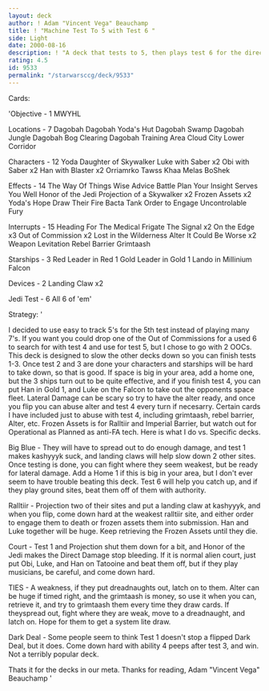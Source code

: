 ```yaml
---
layout: deck
author: ! Adam "Vincent Vega" Beauchamp
title: ! "Machine Test To 5 with Test 6 "
side: Light
date: 2000-08-16
description: ! "A deck that tests to 5, then plays test 6 for the direct damage aspect."
rating: 4.5
id: 9533
permalink: "/starwarsccg/deck/9533"
---
```

Cards: 

'Objective - 1
MWYHL

Locations - 7
Dagobah
Dagobah Yoda's Hut
Dagobah Swamp
Dagobah Jungle
Dagobah Bog Clearing
Dagobah Training Area
Cloud City Lower Corridor

Characters - 12
Yoda
Daughter of Skywalker
Luke with Saber x2
Obi with Saber x2
Han with Blaster x2
Orriamrko
Tawss Khaa
Melas
BoShek

Effects - 14
The Way Of Things
Wise Advice
Battle Plan
Your Insight Serves You Well
Honor of the Jedi
Projection of a Skywalker x2
Frozen Assets x2
Yoda's Hope
Draw Their Fire
Bacta Tank
Order to Engage
Uncontrolable Fury

Interrupts - 15
Heading For The Medical Frigate
The Signal x2
On the Edge x3
Out of Commission x2
Lost in the Wilderness
Alter
It Could Be Worse x2
Weapon Levitation
Rebel Barrier
Grimtaash

Starships - 3
Red Leader in Red 1
Gold Leader in Gold 1
Lando in Millinium Falcon

Devices - 2
Landing Claw x2

Jedi Test - 6
All 6 of 'em'

Strategy: '

I decided to use easy to track 5's for the 5th test instead of playing many 7's. If you want you could drop one of the Out of Commissions for a used 6 to search for with test 4 and use for test 5, but I chose to go with 2 OOCs. This deck is designed to slow the other decks down so you can finish tests 1-3. Once test 2 and 3 are done your characters and starships will be hard to take down, so that is good. If space is big in your area, add a home one, but the 3 ships turn out to be quite effective, and if you finish test 4, you can put Han in Gold 1, and Luke on the Falcon to take out the opponents space fleet. Lateral Damage can be scary so try to have the alter ready, and once you flip you can abuse alter and test 4 every turn if necesarry. Certain cards I have included just to abuse with test 4, including grimtaash, rebel barrier, Alter, etc. Frozen Assets is for Ralltiir and Imperial Barrier, but watch out for Operational as Planned as anti-FA tech. Here is what I do vs. Specific decks.

Big Blue - They will have to spread out to do enough damage, and test 1 makes kashyyyk suck, and landing claws will help slow down 2 other sites. Once testing is done, you can fight where they seem weakest, but be ready for lateral damage. Add a Home 1 if this is big in your area, but I don't ever seem to have trouble beating this deck. Test 6 will help you catch up, and if they play ground sites, beat them off of them with authority.

Ralltiir - Projection two of their sites and put a landing claw at kashyyyk, and when you flip, come down hard at the weakest ralltiir site, and either order to engage them to death or frozen assets them into submission. Han and Luke together will be huge. Keep retrieving the Frozen Assets until they die.

Court - Test 1 and Projection shut them down for a bit, and Honor of the Jedi makes the Direct Damage stop bleeding. If it is normal alien court, just put Obi, Luke, and Han on Tatooine and beat them off, but if they play musicians, be careful, and come down hard.

TIES - A weakness, if they put dreadnaughts out, latch on to them. Alter can be huge if timed right, and the grimtaash is money, so use it when you can, retrieve it, and try to grimtaash them every time they draw cards. If theyspread out, fight where they are weak, move to a dreadnaught, and latch on. Hope for them to get a system lite draw.

Dark Deal - Some people seem to think Test 1 doesn't stop a flipped Dark Deal, but it does. Come down hard with ability 4 peeps after test 3, and win. Not a terribly popular deck.

Thats it for the decks in our meta. Thanks for reading, Adam "Vincent Vega" Beauchamp '
